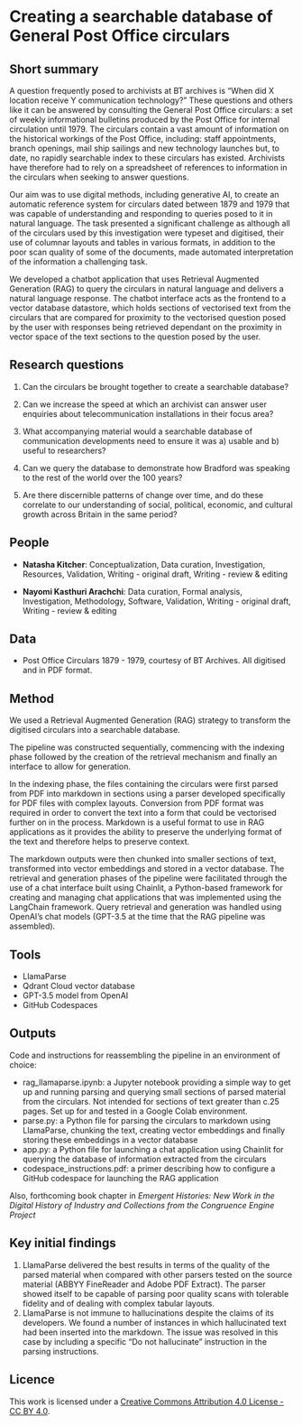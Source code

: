 # Creating a searchable database of General Post Office circulars

## Short summary
A question frequently posed to archivists at BT archives is “When did X location receive Y communication technology?” These questions and others like it can be answered by consulting the General Post Office circulars: a set of weekly informational bulletins produced by the Post Office for internal circulation until 1979. The circulars contain a vast amount of information on the historical workings of the Post Office, including: staff appointments, branch openings, mail ship sailings and new technology launches but, to date, no rapidly searchable index to these circulars has existed. Archivists have therefore had to rely on a spreadsheet of references to information in the circulars when seeking to answer questions. 

Our aim was to use digital methods, including generative AI, to create an automatic reference system for circulars dated between 1879 and 1979 that was capable of understanding and responding to queries posed to it in natural language. The task presented a significant challenge as although all of the circulars used by this investigation were typeset and digitised, their use of columnar layouts and tables in various formats, in addition to the poor scan quality of some of the documents, made automated interpretation of the information a challenging task. 

We developed a chatbot application that uses Retrieval Augmented Generation (RAG) to query the circulars in natural language and delivers a natural language response. The chatbot interface acts as the frontend to a vector database datastore, which holds sections of vectorised text from the circulars that are compared for proximity to the vectorised question posed by the user with responses being retrieved dependant on the proximity in vector space of the text sections to the question posed by the user. 


## Research questions

1) Can the circulars be brought together to create a searchable database?
   
2) Can we increase the speed at which an archivist can answer user enquiries about telecommunication installations in their focus area?

3) What accompanying material would a searchable database of communication developments need to ensure it was a) usable and b) useful to researchers?
   
4) Can we query the database to demonstrate how Bradford was speaking to the rest of the world over the 100 years?
   
5) Are there discernible patterns of change over time, and do these correlate to our understanding of social, political, economic, and cultural growth across Britain in the same period?



## People 

- **Natasha Kitcher**: Conceptualization, Data curation, Investigation, Resources, Validation, Writing - original draft, Writing - review & editing 

- **Nayomi Kasthuri Arachchi**: Data curation, Formal analysis, Investigation, Methodology, Software, Validation, Writing - original draft, Writing - review & editing



## Data
- Post Office Circulars 1879 - 1979, courtesy of BT Archives. All digitised and in PDF format.  


## Method
We used a Retrieval Augmented Generation (RAG) strategy to transform the digitised circulars into a searchable database. 

​​The pipeline was constructed sequentially, commencing with the indexing phase followed by the creation of the retrieval mechanism and finally an interface to allow for generation.

In the indexing phase, the files containing the circulars were first parsed from PDF into markdown in sections using a parser developed specifically for PDF files with complex layouts. Conversion from PDF format was required in order to convert the text into a form that could be vectorised further on in the process. Markdown is a useful format to use in RAG applications as it provides the ability to preserve the underlying format of the text and therefore helps to preserve context. 

The markdown outputs were then chunked into smaller sections of text, transformed into vector embeddings and stored in a vector database. The retrieval and generation phases of the pipeline were facilitated through the use of a chat interface built using Chainlit, a Python-based framework for creating and managing chat applications that was implemented using the LangChain framework. Query retrieval and generation was handled using OpenAI’s chat models (GPT-3.5 at the time that the RAG pipeline was assembled). 


## Tools
- LlamaParse
- Qdrant Cloud vector database
- GPT-3.5 model from OpenAI
- GitHub Codespaces


## Outputs
Code and instructions for reassembling the pipeline in an environment of choice:
- rag_llamaparse.ipynb: a Jupyter notebook providing a simple way to get up and running parsing and querying small sections of parsed material from the circulars. Not intended for sections of text greater than c.25 pages. Set up for and tested in a Google Colab environment.
- parse.py: a Python file for parsing the circulars to markdown using LlamaParse, chunking the text, creating vector embeddings and finally storing these embeddings in a vector database
- app.py: a Python file for launching a chat application using Chainlit for querying the database of information extracted from the circulars 
- codespace_instructions.pdf: a primer describing how to configure a GitHub codespace for launching the RAG application


Also, forthcoming book chapter in *Emergent Histories: New Work in the Digital History of Industry and Collections from the Congruence Engine Project*



## Key initial findings
1) LlamaParse delivered the best results in terms of the quality of the parsed material when compared with other parsers tested on the source material (ABBYY FineReader and Adobe PDF Extract). The parser showed itself to be capable of parsing poor quality scans with tolerable fidelity and of dealing with complex tabular layouts.
2) LlamaParse is not immune to hallucinations despite the claims of its developers. We found a number of instances in which hallucinated text had been inserted into the markdown. The issue was resolved in this case by including a specific “Do not hallucinate” instruction in the parsing instructions.  




## Licence 
This work is licensed under a [Creative Commons Attribution 4.0 License - CC BY 4.0](https://creativecommons.org/licenses/by/4.0/).
